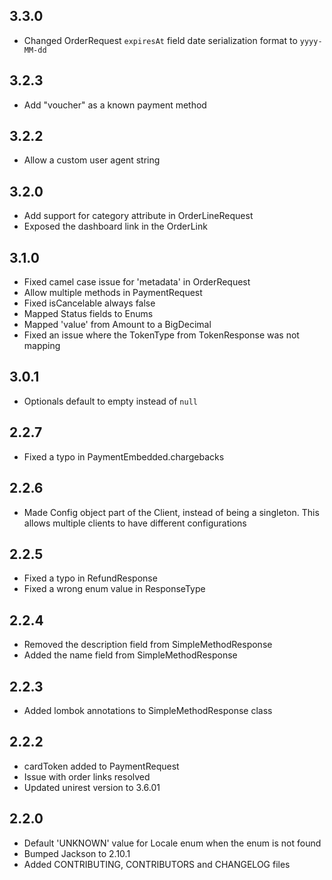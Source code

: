 ## 3.3.0
- Changed OrderRequest `expiresAt` field date serialization format to `yyyy-MM-dd`

## 3.2.3
- Add "voucher" as a known payment method

## 3.2.2
- Allow a custom user agent string

## 3.2.0
- Add support for category attribute in OrderLineRequest
- Exposed the dashboard link in the OrderLink


## 3.1.0
- Fixed camel case issue for 'metadata' in OrderRequest
- Allow multiple methods in PaymentRequest
- Fixed isCancelable always false
- Mapped Status fields to Enums
- Mapped 'value' from Amount to a BigDecimal
- Fixed an issue where the TokenType from TokenResponse was not mapping

## 3.0.1
- Optionals default to empty instead of `null`

## 2.2.7
- Fixed a typo in PaymentEmbedded.chargebacks

## 2.2.6
- Made Config object part of the Client, instead of being a singleton.
  This allows multiple clients to have different configurations

## 2.2.5
- Fixed a typo in RefundResponse
- Fixed a wrong enum value in ResponseType

## 2.2.4
- Removed the description field from SimpleMethodResponse
- Added the name field from SimpleMethodResponse

## 2.2.3
- Added lombok annotations to SimpleMethodResponse class

## 2.2.2
- cardToken added to PaymentRequest
- Issue with order links resolved
- Updated unirest version to 3.6.01

## 2.2.0
- Default 'UNKNOWN' value for Locale enum when the enum is not found
- Bumped Jackson to 2.10.1
- Added CONTRIBUTING, CONTRIBUTORS and CHANGELOG files
